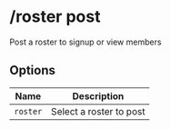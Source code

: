# /roster post

Post a roster to signup or view members

## Options

| Name | Description |
|------|-------------|
| `roster` | Select a roster to post |

